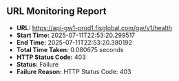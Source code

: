 ## URL Monitoring Report

- **URL:** https://api-gw1-prod1.fisglobal.com/gw/v1/health
- **Start Time:** 2025-07-11T22:53:20.299517
- **End Time:** 2025-07-11T22:53:20.380192
- **Total Time Taken:** 0.080675 seconds
- **HTTP Status Code:** 403
- **Status:** Failure
- **Failure Reason:** HTTP Status Code: 403
